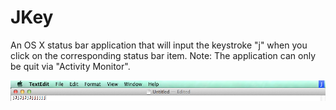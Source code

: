 # JKey
An OS X status bar application that will input the keystroke "j" when you click on the corresponding status bar item. Note: The application can only be quit via "Activity Monitor".

![Preview](/Preview.png)
